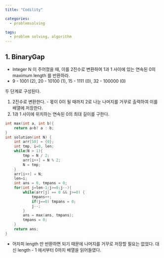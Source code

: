 ```yaml
---
title: "Codility"

categories:
  - problemsolving

tags:
  - problem solving, algorithm
---
```


## 1. BinaryGap
- Integer N 이 주어졌을 때, 이를 2진수로 변환하여 1과 1 사이에 있는 연속된 0의 maximum length 를 반환하라.
- 9 - 1001 (2), 20 - 10100 (1), 15 - 1111 (0), 32 - 100000 (0)

두 단계로 구성된다.
1. 2진수로 변환한다. - 몫이 0이 될 때까지 2로 나눈 나머지를 거꾸로 출력하여 이를 배열에 저장한다.
2. 1과 1 사이에 위치하는 연속된 0의 최대 길이를 구한다.

```c++
int max(int a, int b){
    return a>b? a : b;
}
int solution(int N) {
    int arr[50] = {0};
    int tmp, i=0, len;
    while(N > 1){
        tmp = N / 2;
        arr[i++] = N % 2;
        N = tmp;
    }
    arr[i++] = N;
    len=i;
    int ans = 0, tmpans = 0;
    for(int j=len-1;j>=0;j--){
        while(arr[j] == 0 && j>=0) {
            tmpans++;
            if(j==0) tmpans = 0;
            j--;
        }
        ans = max(ans, tmpans);
        tmpans = 0;
    } 
    return ans;
}
```
- 어차피 length 만 반환하면 되기 때문에 나머지를 거꾸로 저장할 필요는 없었다. 대신 length - 1 에서부터 0까지 배열을 읽어들였다.
